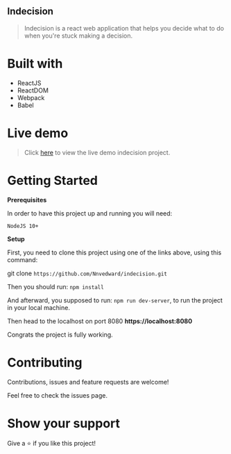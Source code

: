 ## Indecision
> Indecision is a react web application that helps you decide what to do when you're stuck making a decision.

# Built with
* ReactJS
* ReactDOM
* Webpack
* Babel

# Live demo
> Click [here](https://nnv-indecision.netlify.app "Indecision") to view the live demo indecision project.

# Getting Started

**Prerequisites**

In order to have this project up and running you will need:

`NodeJS 10+`

**Setup**  

First, you need to clone this project using one of the links above, using this command:

 git clone `https://github.com/Nnvedward/indecision.git`

Then you should run: `npm install`

And afterward, you supposed to run: `npm run dev-server`, to run the project in your local machine.

Then head to the localhost on port 8080 **https://localhost:8080**

Congrats the project is fully working.

# Contributing
Contributions, issues and feature requests are welcome!

Feel free to check the issues page.

# Show your support
Give a ⭐️ if you like this project!
